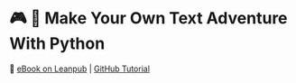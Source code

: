 # :video_game: :snake: Make Your Own Text Adventure With Python

:link: [eBook on Leanpub](https://leanpub.com/pythontextadventure) | [GitHub Tutorial](https://github.com/phillipjohnson/text-adventure-tut)
